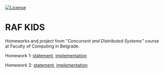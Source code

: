 [![License](https://img.shields.io/badge/License-Apache%202.0-blue.svg)](https://opensource.org/licenses/Apache-2.0)

# RAF KIDS

Homeworks and project from *"Concurrent and Distributed Systems"* course at Faculty of Computing in Belgrade.

Homework 1: [statement](https://github.com/jelic98/raf_kids/blob/master/homework_1/homework_1.pdf), [implementation](https://github.com/jelic98/raf_kids/tree/master/homework_1)

Homework 2: [statement](https://github.com/jelic98/raf_kids/blob/master/homework_2/homework_2.pdf), [implementation](https://github.com/jelic98/raf_kids/tree/master/homework_2)
